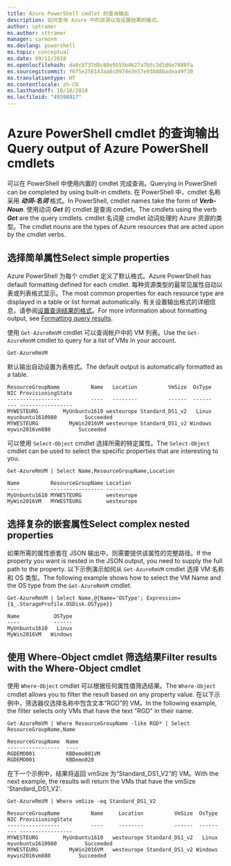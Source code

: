 ```yaml
---
title: Azure PowerShell cmdlet 的查询输出
description: 如何查询 Azure 中的资源以及设置结果的格式。
author: sptramer
ms.author: sttramer
manager: carmonm
ms.devlang: powershell
ms.topic: conceptual
ms.date: 09/11/2018
ms.openlocfilehash: da8c8f37d8c60e9555b4627a7b5c3d1d6e7888fa
ms.sourcegitcommit: f6f5e256143aa6c097de3e57e930d8badea49f30
ms.translationtype: HT
ms.contentlocale: zh-CN
ms.lasthandoff: 10/18/2018
ms.locfileid: "49398917"
---
```

# <a name="query-output-of-azure-powershell-cmdlets"></a><span data-ttu-id="210d7-103">Azure PowerShell cmdlet 的查询输出</span><span class="sxs-lookup"><span data-stu-id="210d7-103">Query output of Azure PowerShell cmdlets</span></span>

<span data-ttu-id="210d7-104">可以在 PowerShell 中使用内置的 cmdlet 完成查询。</span><span class="sxs-lookup"><span data-stu-id="210d7-104">Querying in PowerShell can be completed by using built-in cmdlets.</span></span> <span data-ttu-id="210d7-105">在 PowerShell 中，cmdlet 名称采用 **_动词-名词_** 格式。</span><span class="sxs-lookup"><span data-stu-id="210d7-105">In PowerShell, cmdlet names take the form of **_Verb-Noun_**.</span></span> <span data-ttu-id="210d7-106">使用动词 **_Get_** 的 cmdlet 是查询 cmdlet。</span><span class="sxs-lookup"><span data-stu-id="210d7-106">The cmdlets using the verb **_Get_** are the query cmdlets.</span></span> <span data-ttu-id="210d7-107">cmdlet 名词是 cmdlet 动词处理的 Azure 资源的类型。</span><span class="sxs-lookup"><span data-stu-id="210d7-107">The cmdlet nouns are the types of Azure resources that are acted upon by the cmdlet verbs.</span></span>

## <a name="select-simple-properties"></a><span data-ttu-id="210d7-108">选择简单属性</span><span class="sxs-lookup"><span data-stu-id="210d7-108">Select simple properties</span></span>

<span data-ttu-id="210d7-109">Azure PowerShell 为每个 cmdlet 定义了默认格式。</span><span class="sxs-lookup"><span data-stu-id="210d7-109">Azure PowerShell has default formatting defined for each cmdlet.</span></span> <span data-ttu-id="210d7-110">每种资源类型的最常见属性自动以表或列表格式显示。</span><span class="sxs-lookup"><span data-stu-id="210d7-110">The most common properties for each resource type are displayed in a table or list format automatically.</span></span> <span data-ttu-id="210d7-111">有关设置输出格式的详细信息，请参阅[设置查询结果的格式](formatting-output.md)。</span><span class="sxs-lookup"><span data-stu-id="210d7-111">For more information about formatting output, see [Formatting query results](formatting-output.md).</span></span>

<span data-ttu-id="210d7-112">使用 `Get-AzureRmVM` cmdlet 可以查询帐户中的 VM 列表。</span><span class="sxs-lookup"><span data-stu-id="210d7-112">Use the `Get-AzureRmVM` cmdlet to query for a list of VMs in your account.</span></span>

```azurepowershell-interactive
Get-AzureRmVM
```

<span data-ttu-id="210d7-113">默认输出自动设置为表格式。</span><span class="sxs-lookup"><span data-stu-id="210d7-113">The default output is automatically formatted as a table.</span></span>

```output
ResourceGroupName          Name   Location          VmSize  OsType              NIC ProvisioningState
-----------------          ----   --------          ------  ------              --- -----------------
MYWESTEURG        MyUnbuntu1610 westeurope Standard_DS1_v2   Linux myunbuntu1610980         Succeeded
MYWESTEURG          MyWin2016VM westeurope Standard_DS1_v2 Windows   mywin2016vm880         Succeeded
```

<span data-ttu-id="210d7-114">可以使用 `Select-Object` cmdlet 选择所需的特定属性。</span><span class="sxs-lookup"><span data-stu-id="210d7-114">The `Select-Object` cmdlet can be used to select the specific properties that are interesting to you.</span></span>

```azurepowershell-interactive
Get-AzureRmVM | Select Name,ResourceGroupName,Location
```

```output
Name          ResourceGroupName Location
----          ----------------- --------
MyUnbuntu1610 MYWESTEURG        westeurope
MyWin2016VM   MYWESTEURG        westeurope
```

## <a name="select-complex-nested-properties"></a><span data-ttu-id="210d7-115">选择复杂的嵌套属性</span><span class="sxs-lookup"><span data-stu-id="210d7-115">Select complex nested properties</span></span>

<span data-ttu-id="210d7-116">如果所需的属性嵌套在 JSON 输出中，则需要提供该属性的完整路径。</span><span class="sxs-lookup"><span data-stu-id="210d7-116">If the property you want is nested in the JSON output, you need to supply the full path to the property.</span></span> <span data-ttu-id="210d7-117">以下示例演示如何从 `Get-AzureRmVM` cmdlet 选择 VM 名称和 OS 类型。</span><span class="sxs-lookup"><span data-stu-id="210d7-117">The following example shows how to select the VM Name and the OS type from the `Get-AzureRmVM` cmdlet.</span></span>

```azurepowershell-interactive
Get-AzureRmVM | Select Name,@{Name='OSType'; Expression={$_.StorageProfile.OSDisk.OSType}}
```

```output
Name           OSType
----           ------
MyUnbuntu1610   Linux
MyWin2016VM   Windows
```

## <a name="filter-results-with-the-where-object-cmdlet"></a><span data-ttu-id="210d7-118">使用 Where-Object cmdlet 筛选结果</span><span class="sxs-lookup"><span data-stu-id="210d7-118">Filter results with the Where-Object cmdlet</span></span>

<span data-ttu-id="210d7-119">使用 `Where-Object` cmdlet 可以根据任何属性值筛选结果。</span><span class="sxs-lookup"><span data-stu-id="210d7-119">The `Where-Object` cmdlet allows you to filter the result based on any property value.</span></span> <span data-ttu-id="210d7-120">在以下示例中，筛选器仅选择名称中包含文本“RGD”的 VM。</span><span class="sxs-lookup"><span data-stu-id="210d7-120">In the following example, the filter selects only VMs that have the text "RGD" in their name.</span></span>

```azurepowershell-interactive
Get-AzureRmVM | Where ResourceGroupName -like RGD* | Select ResourceGroupName,Name
```

```output
ResourceGroupName  Name
-----------------  ----
RGDEMO001          KBDemo001VM
RGDEMO001          KBDemo020
```

<span data-ttu-id="210d7-121">在下一个示例中，结果将返回 vmSize 为“Standard_DS1_V2”的 VM。</span><span class="sxs-lookup"><span data-stu-id="210d7-121">With the next example, the results will return the VMs that have the vmSize 'Standard_DS1_V2'.</span></span>

```azurepowershell-interactive
Get-AzureRmVM | Where vmSize -eq Standard_DS1_V2
```

```output
ResourceGroupName          Name     Location          VmSize  OsType              NIC ProvisioningState
-----------------          ----     --------          ------  ------              --- -----------------
MYWESTEURG        MyUnbuntu1610   westeurope Standard_DS1_v2   Linux myunbuntu1610980         Succeeded
MYWESTEURG          MyWin2016VM   westeurope Standard_DS1_v2 Windows   mywin2016vm880         Succeeded
```